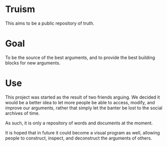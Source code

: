 Truism
======

This aims to be a public repository of truth.

Goal
=====

To be the source of the best arguments, and to provide the best building blocks for new arguments.

Use
=====

This project was started as the result of two friends arguing. We decided it would be a better idea to let more people be able to access, modify, and improve our arguments, rather that simply let the banter be lost to the social archives of time.

As such, it is only a repository of words and documents at the moment.

It is hoped that in future it could become a visual program as well, allowing people to construct, inspect, and deconstruct the arguments of others.
